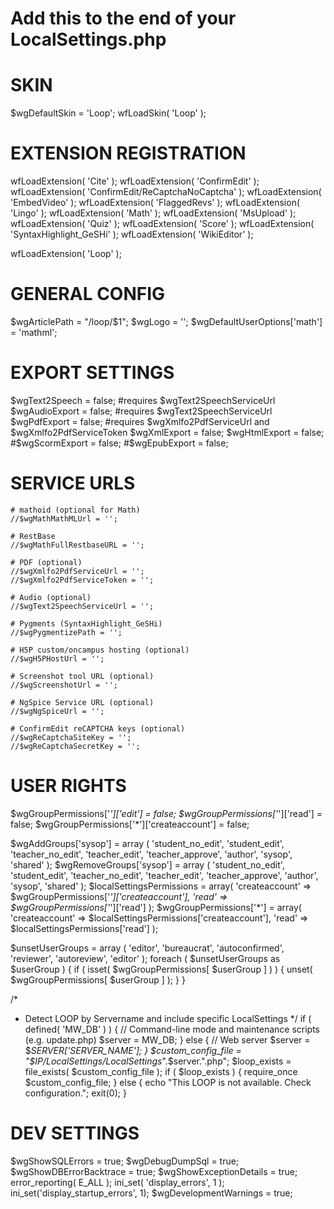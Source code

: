 # Add this to the end of your LocalSettings.php

# SKIN #
$wgDefaultSkin = 'Loop';
wfLoadSkin( 'Loop' );

# EXTENSION REGISTRATION #
wfLoadExtension( 'Cite' );
wfLoadExtension( 'ConfirmEdit' );
wfLoadExtension( 'ConfirmEdit/ReCaptchaNoCaptcha' );
wfLoadExtension( 'EmbedVideo' );
wfLoadExtension( 'FlaggedRevs' );
wfLoadExtension( 'Lingo' );
wfLoadExtension( 'Math' );
wfLoadExtension( 'MsUpload' );
wfLoadExtension( 'Quiz' );
wfLoadExtension( 'Score' );
wfLoadExtension( 'SyntaxHighlight_GeSHi' );
wfLoadExtension( 'WikiEditor' );

wfLoadExtension( 'Loop' );

# GENERAL CONFIG #
$wgArticlePath = "/loop/$1";
$wgLogo = '';
$wgDefaultUserOptions['math'] = 'mathml';

# EXPORT SETTINGS #
$wgText2Speech = false; #requires $wgText2SpeechServiceUrl
$wgAudioExport = false; #requires $wgText2SpeechServiceUrl
$wgPdfExport = false; #requires $wgXmlfo2PdfServiceUrl and $wgXmlfo2PdfServiceToken
$wgXmlExport = false; 
$wgHtmlExport = false; 
#$wgScormExport = false; 
#$wgEpubExport = false; 

# SERVICE URLS #
    # mathoid (optional for Math)
    //$wgMathMathMLUrl = '';

    # RestBase 
    //$wgMathFullRestbaseURL = '';

    # PDF (optional)
    //$wgXmlfo2PdfServiceUrl = '';
    //$wgXmlfo2PdfServiceToken = '';

    # Audio (optional)
    //$wgText2SpeechServiceUrl = '';

    # Pygments (SyntaxHighlight_GeSHi)
    //$wgPygmentizePath = '';

    # H5P custom/oncampus hosting (optional)
    //$wgH5PHostUrl = '';

    # Screenshot tool URL (optional)
    //$wgScreenshotUrl = '';

    # NgSpice Service URL (optional)
    //$wgNgSpiceUrl = '';
    
    # ConfirmEdit reCAPTCHA keys (optional)
    //$wgReCaptchaSiteKey = '';
    //$wgReCaptchaSecretKey = '';

# USER RIGHTS #
$wgGroupPermissions['*']['edit'] = false;
$wgGroupPermissions['*']['read'] = false;
$wgGroupPermissions['*']['createaccount'] = false;

$wgAddGroups['sysop'] = array ( 'student_no_edit', 'student_edit', 'teacher_no_edit', 'teacher_edit', 'teacher_approve', 'author', 'sysop', 'shared' );
$wgRemoveGroups['sysop'] = array ( 'student_no_edit', 'student_edit', 'teacher_no_edit', 'teacher_edit', 'teacher_approve', 'author', 'sysop', 'shared' );
$localSettingsPermissions = array( 'createaccount' => $wgGroupPermissions['*']['createaccount'], 'read' => $wgGroupPermissions['*']['read'] );
$wgGroupPermissions['*'] = array( 'createaccount' => $localSettingsPermissions['createaccount'], 'read' => $localSettingsPermissions['read'] );

$unsetUserGroups = array ( 'editor', 'bureaucrat', 'autoconfirmed', 'reviewer', 'autoreview', 'editor' );
foreach ( $unsetUserGroups as $userGroup ) {
	if ( isset( $wgGroupPermissions[ $userGroup ] ) ) { 
		unset( $wgGroupPermissions[ $userGroup ] );
	}
}

/*
 * Detect LOOP by Servername and include specific LocalSettings
 */
if ( defined( 'MW_DB' ) ) {
    // Command-line mode and maintenance scripts (e.g. update.php) 
    $server = MW_DB;
} else {
    // Web server
    $server = $_SERVER['SERVER_NAME'];
}
$custom_config_file = "$IP/LocalSettings/LocalSettings_".$server.".php";
$loop_exists = file_exists( $custom_config_file );
if ( $loop_exists ) {
	require_once $custom_config_file;
} else {
	echo "This LOOP is not available. Check configuration.";
	exit(0);
}

# DEV SETTINGS # 
$wgShowSQLErrors = true;
$wgDebugDumpSql  = true;
$wgShowDBErrorBacktrace = true;
$wgShowExceptionDetails = true;
error_reporting( E_ALL );
ini_set( 'display_errors', 1 );
ini_set('display_startup_errors', 1);
$wgDevelopmentWarnings = true;
